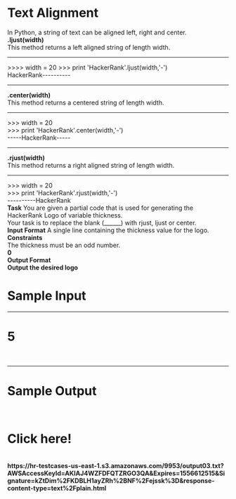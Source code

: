 <h1>Text Alignment</h1>

In Python, a string of text can be aligned left, right and center.
<br>
<b>.ljust(width)</b>
<br>
This method returns a left aligned string of length width.
<br>
<hr>
>>>> width = 20
>>> print 'HackerRank'.ljust(width,'-')<br>
HackerRank---------- 
<hr>
<b>.center(width)</b>
<br>
This method returns a centered string of length width.
<hr>
>>> width = 20<br>
>>> print 'HackerRank'.center(width,'-')<br>
-----HackerRank-----<br>
<hr>
<b>.rjust(width)</b><br>
This method returns a right aligned string of length width.
<hr>
>>> width = 20<br>
>>> print 'HackerRank'.rjust(width,'-')</br>
----------HackerRank<br>
<b>Task</b>
You are given a partial code that is used for generating the HackerRank Logo of variable thickness. <br>
Your task is to replace the blank (______) with rjust, ljust or center.<br>
<b>Input Format</b>
A single line containing the thickness value for the logo.<br>
<b>Constraints</b><br>
The thickness must be an odd number. <br>
<b>0<thickness<50</b><br>
<b>Output Format</b><br>
Output the desired logo<br>
<h1>Sample Input</h1>
<hr>
<h1>5</h1><br>
<hr>
<h1>Sample Output</h1><br>
<h1> Click here! </h1><br>
https://hr-testcases-us-east-1.s3.amazonaws.com/9953/output03.txt?AWSAccessKeyId=AKIAJ4WZFDFQTZRGO3QA&Expires=1556612515&Signature=kZtDim%2FKDBLH1ayZRh%2BNF%2Fejssk%3D&response-content-type=text%2Fplain.html
